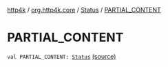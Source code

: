 [http4k](../../index.md) / [org.http4k.core](../index.md) / [Status](index.md) / [PARTIAL_CONTENT](./-p-a-r-t-i-a-l_-c-o-n-t-e-n-t.md)

# PARTIAL_CONTENT

`val PARTIAL_CONTENT: `[`Status`](index.md) [(source)](https://github.com/http4k/http4k/blob/master/http4k-core/src/main/kotlin/org/http4k/core/Status.kt#L19)